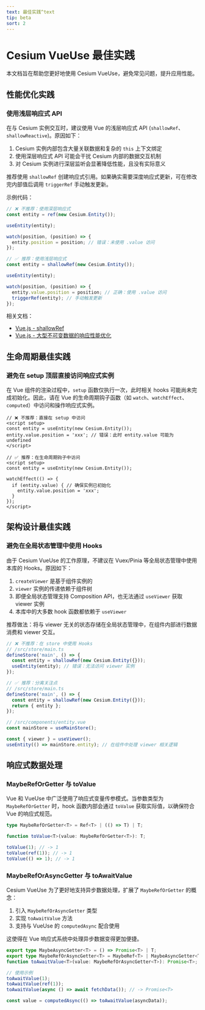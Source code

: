 ```yaml
---
text: 最佳实践^text
tip: beta
sort: 2
---
```


# Cesium VueUse 最佳实践

本文档旨在帮助您更好地使用 Cesium VueUse，避免常见问题，提升应用性能。

## 性能优化实践

### 使用浅层响应式 API

在与 Cesium 实例交互时，建议使用 Vue 的浅层响应式 API (`shallowRef`、`shallowReactive`)。原因如下：

1. Cesium 实例内部包含大量关联数据和复杂的 `this` 上下文绑定
2. 使用深层响应式 API 可能会干扰 Cesium 内部的数据交互机制
3. 对 Cesium 实例进行深层监听会显著降低性能，且没有实际意义

推荐使用 `shallowRef` 创建响应式引用。如果确实需要深度响应式更新，可在修改完内部值后调用 `triggerRef` 手动触发更新。

示例代码：

```ts
// ❌ 不推荐：使用深层响应式
const entity = ref(new Cesium.Entity());

useEntity(entity);

watch(position, (position) => {
  entity.position = position; // 错误：未使用 .value 访问
});
```

```ts
// ✅ 推荐：使用浅层响应式
const entity = shallowRef(new Cesium.Entity());

useEntity(entity);

watch(position, (position) => {
  entity.value.position = position; // 正确：使用 .value 访问
  triggerRef(entity); // 手动触发更新
});
```

相关文档：

- [Vue.js - shallowRef](https://vuejs.org/api/reactivity-advanced.html#shallowref)
- [Vue.js - 大型不可变数据的响应性能优化](https://vuejs.org/guide/best-practices/performance.html#reduce-reactivity-overhead-for-large-immutable-structures)

## 生命周期最佳实践

### 避免在 setup 顶层直接访问响应式实例

在 Vue 组件的渲染过程中，`setup` 函数仅执行一次，此时相关 hooks 可能尚未完成初始化。因此，请在 Vue 的生命周期钩子函数（如 `watch`、`watchEffect`、`computed`）中访问和操作响应式实例。

```vue
// ❌ 不推荐：直接在 setup 中访问
<script setup>
const entity = useEntity(new Cesium.Entity());
entity.value.position = 'xxx'; // 错误：此时 entity.value 可能为 undefined
</script>
```

```vue
// ✅ 推荐：在生命周期钩子中访问
<script setup>
const entity = useEntity(new Cesium.Entity());

watchEffect(() => {
  if (entity.value) { // 确保实例已初始化
    entity.value.position = 'xxx';
  }
});
</script>
```

## 架构设计最佳实践

### 避免在全局状态管理中使用 Hooks

由于 Cesium VueUse 的工作原理，不建议在 Vuex/Pinia 等全局状态管理中使用本库的 Hooks。原因如下：

1. `createViewer` 是基于组件实例的
2. `viewer` 实例的传递依赖于组件树
3. 即便全局状态管理支持 Composition API，也无法通过 `useViewer` 获取 viewer 实例
4. 本库中的大多数 hook 函数都依赖于 `useViewer`

推荐做法：将与 viewer 无关的状态存储在全局状态管理中，在组件内部进行数据消费和 viewer 交互。

```ts
// ❌ 不推荐：在 store 中使用 Hooks
// /src/store/main.ts
defineStore('main', () => {
  const entity = shallowRef(new Cesium.Entity({}));
  useEntity(entity); // 错误：无法访问 viewer 实例
});
```

```ts
// ✅ 推荐：分离关注点
// /src/store/main.ts
defineStore('main', () => {
  const entity = shallowRef(new Cesium.Entity({}));
  return { entity };
});

// /src/components/entity.vue
const mainStore = useMainStore();

const { viewer } = useViewer();
useEntity(() => mainStore.entity); // 在组件中处理 viewer 相关逻辑
```

## 响应式数据处理

### MaybeRefOrGetter 与 toValue

Vue 和 VueUse 中广泛使用了响应式变量传参模式。当参数类型为 `MaybeRefOrGetter` 时，hook 函数内部会通过 `toValue` 获取实际值，以确保符合 Vue 的响应式规范。

```ts
type MaybeRefOrGetter<T> = Ref<T> | (() => T) | T;

function toValue<T>(value: MaybeRefOrGetter<T>): T;

toValue(1); // -> 1
toValue(ref(1)); // -> 1
toValue(() => 1); // -> 1
```

### MaybeRefOrAsyncGetter 与 toAwaitValue

Cesium VueUse 为了更好地支持异步数据处理，扩展了 `MaybeRefOrGetter` 的概念：

1. 引入 `MaybeRefOrAsyncGetter` 类型
2. 实现 `toAwaitValue` 方法
3. 支持与 VueUse 的 `computedAsync` 配合使用

这使得在 Vue 响应式系统中处理异步数据变得更加便捷。

```ts
export type MaybeAsyncGetter<T> = () => Promise<T> | T;
export type MaybeRefOrAsyncGetter<T> = MaybeRef<T> | MaybeAsyncGetter<T>;
function toAwaitValue<T>(value: MaybeRefOrAsyncGetter<T>): Promise<T>;

// 使用示例
toAwaitValue(1);
toAwaitValue(ref(1));
toAwaitValue(async () => await fetchData()); // -> Promise<T>

const value = computedAsync(() => toAwaitValue(asyncData));
```
